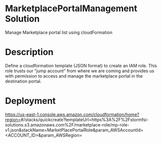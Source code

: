 # MarketplacePortalManagement Solution
Manage Marketplace portal list using cloudFormation

# Description

Define a cloudformation template (JSON format) to create an IAM role. This role trusts our “jump account” from where we are coming and provides us with permission to access and manage the marketplace portal in the destination portal.

# Deployment
https://us-east-1.console.aws.amazon.com/cloudformation/home?region=<Region>#/stacks/quickcreate?templateUrl=https%3A%2F%2Fstormfsi-solutions.s3.amazonaws.com%2F/marketplace-role/mp-role-v1.json&stackName=MarketPlacePortalRole&param_AWSAccountId=<ACCOUNT_ID>&param_AWSRegion=<Region>
